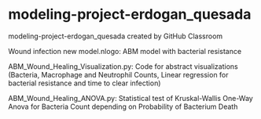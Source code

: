 # modeling-project-erdogan_quesada
modeling-project-erdogan_quesada created by GitHub Classroom

Wound infection new model.nlogo: ABM model with bacterial resistance 

ABM_Wound_Healing_Visualization.py: Code for abstract visualizations (Bacteria, Macrophage and Neutrophil Counts, Linear regression for bacterial resistance and time to clear infection) 

ABM_Wound_Healing_ANOVA.py: Statistical test of Kruskal-Wallis One-Way Anova for Bacteria Count depending on Probability of Bacterium Death

